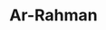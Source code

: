 ---
title: "Ar-Rahman"
arabic: "الرحمن"
no: 55
arabic_no: ٥٥
ayah: 78
slug: ar-rahman
prev: al-qamar
next: al-waqiah
---